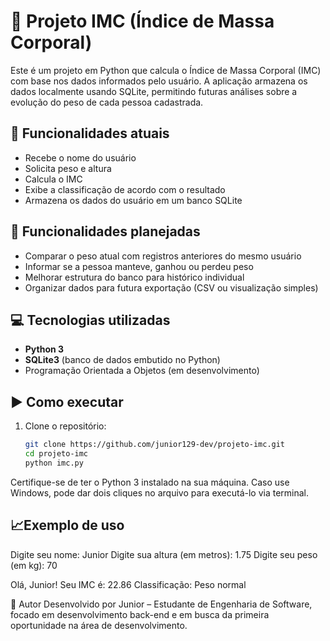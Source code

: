 # 🧮 Projeto IMC (Índice de Massa Corporal)

Este é um projeto em Python que calcula o Índice de Massa Corporal (IMC) com base nos dados informados pelo usuário. 
A aplicação armazena os dados localmente usando SQLite, permitindo futuras análises sobre a evolução do peso de cada pessoa cadastrada.

## 📌 Funcionalidades atuais

- Recebe o nome do usuário
- Solicita peso e altura
- Calcula o IMC
- Exibe a classificação de acordo com o resultado
- Armazena os dados do usuário em um banco SQLite

## 🔄 Funcionalidades planejadas

- Comparar o peso atual com registros anteriores do mesmo usuário
- Informar se a pessoa manteve, ganhou ou perdeu peso
- Melhorar estrutura do banco para histórico individual
- Organizar dados para futura exportação (CSV ou visualização simples)

## 💻 Tecnologias utilizadas

- **Python 3**
- **SQLite3** (banco de dados embutido no Python)
- Programação Orientada a Objetos (em desenvolvimento)

## ▶️ Como executar

1. Clone o repositório:
   ```bash
   git clone https://github.com/junior129-dev/projeto-imc.git
   cd projeto-imc
   python imc.py
Certifique-se de ter o Python 3 instalado na sua máquina.
Caso use Windows, pode dar dois cliques no arquivo para executá-lo via terminal.

## 📈Exemplo de uso
Digite seu nome: Junior
Digite sua altura (em metros): 1.75
Digite seu peso (em kg): 70

Olá, Junior!
Seu IMC é: 22.86
Classificação: Peso normal

🧠 Autor
Desenvolvido por Junior – Estudante de Engenharia de Software, focado em desenvolvimento back-end e em busca da primeira oportunidade na área de desenvolvimento.
